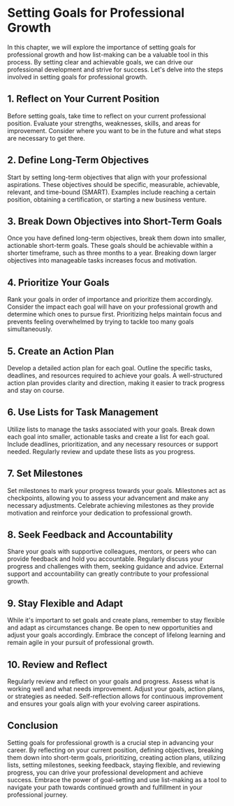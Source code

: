 Setting Goals for Professional Growth
================================================

In this chapter, we will explore the importance of setting goals for professional growth and how list-making can be a valuable tool in this process. By setting clear and achievable goals, we can drive our professional development and strive for success. Let's delve into the steps involved in setting goals for professional growth.

**1. Reflect on Your Current Position**
---------------------------------------

Before setting goals, take time to reflect on your current professional position. Evaluate your strengths, weaknesses, skills, and areas for improvement. Consider where you want to be in the future and what steps are necessary to get there.

**2. Define Long-Term Objectives**
----------------------------------

Start by setting long-term objectives that align with your professional aspirations. These objectives should be specific, measurable, achievable, relevant, and time-bound (SMART). Examples include reaching a certain position, obtaining a certification, or starting a new business venture.

**3. Break Down Objectives into Short-Term Goals**
--------------------------------------------------

Once you have defined long-term objectives, break them down into smaller, actionable short-term goals. These goals should be achievable within a shorter timeframe, such as three months to a year. Breaking down larger objectives into manageable tasks increases focus and motivation.

**4. Prioritize Your Goals**
----------------------------

Rank your goals in order of importance and prioritize them accordingly. Consider the impact each goal will have on your professional growth and determine which ones to pursue first. Prioritizing helps maintain focus and prevents feeling overwhelmed by trying to tackle too many goals simultaneously.

**5. Create an Action Plan**
----------------------------

Develop a detailed action plan for each goal. Outline the specific tasks, deadlines, and resources required to achieve your goals. A well-structured action plan provides clarity and direction, making it easier to track progress and stay on course.

**6. Use Lists for Task Management**
------------------------------------

Utilize lists to manage the tasks associated with your goals. Break down each goal into smaller, actionable tasks and create a list for each goal. Include deadlines, prioritization, and any necessary resources or support needed. Regularly review and update these lists as you progress.

**7. Set Milestones**
---------------------

Set milestones to mark your progress towards your goals. Milestones act as checkpoints, allowing you to assess your advancement and make any necessary adjustments. Celebrate achieving milestones as they provide motivation and reinforce your dedication to professional growth.

**8. Seek Feedback and Accountability**
---------------------------------------

Share your goals with supportive colleagues, mentors, or peers who can provide feedback and hold you accountable. Regularly discuss your progress and challenges with them, seeking guidance and advice. External support and accountability can greatly contribute to your professional growth.

**9. Stay Flexible and Adapt**
------------------------------

While it's important to set goals and create plans, remember to stay flexible and adapt as circumstances change. Be open to new opportunities and adjust your goals accordingly. Embrace the concept of lifelong learning and remain agile in your pursuit of professional growth.

**10. Review and Reflect**
--------------------------

Regularly review and reflect on your goals and progress. Assess what is working well and what needs improvement. Adjust your goals, action plans, or strategies as needed. Self-reflection allows for continuous improvement and ensures your goals align with your evolving career aspirations.

**Conclusion**
--------------

Setting goals for professional growth is a crucial step in advancing your career. By reflecting on your current position, defining objectives, breaking them down into short-term goals, prioritizing, creating action plans, utilizing lists, setting milestones, seeking feedback, staying flexible, and reviewing progress, you can drive your professional development and achieve success. Embrace the power of goal-setting and use list-making as a tool to navigate your path towards continued growth and fulfillment in your professional journey.
